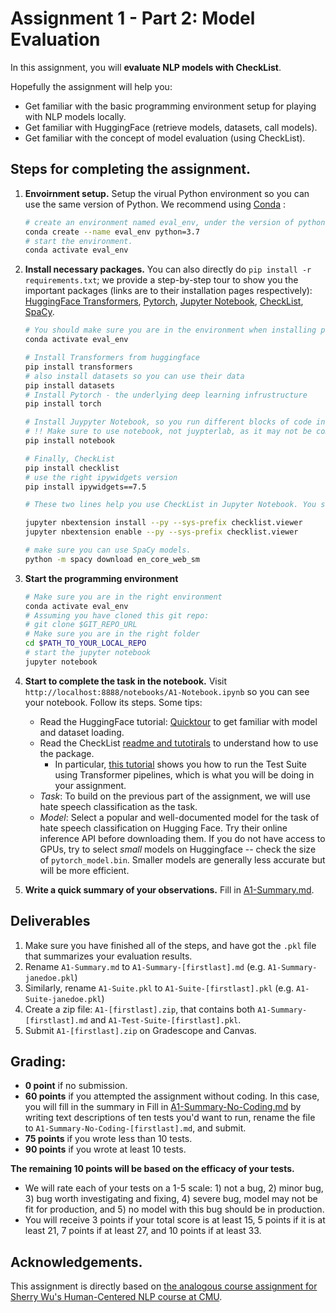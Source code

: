# Assignment 1 - Part 2: Model Evaluation

In this assignment, you will **evaluate NLP models with CheckList**.

Hopefully the assignment will help you:

- Get familiar with the basic programming environment setup for playing with NLP models locally.
- Get familiar with HuggingFace (retrieve models, datasets, call models).
- Get familiar with the concept of model evaluation (using CheckList).

## Steps for completing the assignment.

1. **Envoirnment setup.** Setup the virual Python environment so you can use the same version of Python. We recommend using [Conda](https://conda.io/projects/conda/en/latest/user-guide/getting-started.html#before-you-start) :

   ```sh
   # create an environment named eval_env, under the version of python 3.7
   conda create --name eval_env python=3.7
   # start the environment.
   conda activate eval_env
   ```

2. **Install necessary packages.** You can also directly do `pip install -r requirements.txt`; we provide a step-by-step tour to show you the important packages (links are to their installation pages respectively): [HuggingFace Transformers](https://github.com/huggingface/transformers/blob/main/README.md#installation), [Pytorch](https://pytorch.org/get-started/locally/#start-locally), [Jupyter Notebook](https://jupyter.org/install), [CheckList](https://github.com/marcotcr/checklist), [SpaCy](https://spacy.io/).

   ```sh
   # You should make sure you are in the environment when installing packages.
   conda activate eval_env

   # Install Transformers from huggingface
   pip install transformers
   # also install datasets so you can use their data
   pip install datasets
   # Install Pytorch - the underlying deep learning infrustructure
   pip install torch

   # Install Juypyter Notebook, so you run different blocks of code interactively.
   # !! Make sure to use notebook, not juypterlab, as it may not be compatible with CheckList.
   pip install notebook

   # Finally, CheckList
   pip install checklist
   # use the right ipywidgets version
   pip install ipywidgets==7.5

   # These two lines help you use CheckList in Jupyter Notebook. You should still run them if you did `pip install -r requirements.txt`.

   jupyter nbextension install --py --sys-prefix checklist.viewer
   jupyter nbextension enable --py --sys-prefix checklist.viewer

   # make sure you can use SpaCy models.
   python -m spacy download en_core_web_sm
   ```

3. **Start the programming environment**

   ```sh
   # Make sure you are in the right environment
   conda activate eval_env
   # Assuming you have cloned this git repo:
   # git clone $GIT_REPO_URL
   # Make sure you are in the right folder
   cd $PATH_TO_YOUR_LOCAL_REPO
   # start the jupyter notebook
   jupyter notebook
   ```

4. **Start to complete the task in the notebook.** Visit `http://localhost:8888/notebooks/A1-Notebook.ipynb` so you can see your notebook. Follow its steps. Some tips:

   - Read the HuggingFace tutorial: [Quicktour](https://github.com/huggingface/notebooks/blob/main/transformers_doc/en/quicktour.ipynb) to get familiar with model and dataset loading.
   - Read the CheckList [readme and tutotirals](https://github.com/marcotcr/checklist) to understand how to use the package.
      - In particular, [this tutorial](https://github.com/marcotcr/checklist/blob/master/notebooks/tutorials/4.%20The%20CheckList%20process.ipynb) shows you how to run the Test Suite using Transformer pipelines, which is what you will be doing in your assignment.
   - _Task_: To build on the previous part of the assignment, we will use hate speech classification as the task.
   - _Model_: Select a popular and well-documented model for the task of hate speech classification on Hugging Face. Try their online inference API before downloading them. If you do not have access to GPUs, try to select _small_ models on Huggingface -- check the size of `pytorch_model.bin`. Smaller models are generally less accurate but will be more efficient.

5. **Write a quick summary of your observations.** Fill in [A1-Summary.md](./A1-Summary.md).

## Deliverables

1. Make sure you have finished all of the steps, and have got the `.pkl` file that summarizes your evaluation results.
2. Rename `A1-Summary.md` to `A1-Summary-[firstlast].md` (e.g. `A1-Summary-janedoe.pkl`)
3. Similarly, rename `A1-Suite.pkl` to `A1-Suite-[firstlast].pkl` (e.g. `A1-Suite-janedoe.pkl`)
4. Create a zip file: `A1-[firstlast].zip`, that contains both `A1-Summary-[firstlast].md` and `A1-Test-Suite-[firstlast].pkl`.
5. Submit `A1-[firstlast].zip` on Gradescope and Canvas.

## Grading:

- **0 point** if no submission.
- **60 points** if you attempted the assignment without coding. In this case, you will fill in the summary in Fill in [A1-Summary-No-Coding.md](./A1-Summary-No-Coding.md) by writing text descriptions of ten tests you'd want to run, rename the file to `A1-Summary-No-Coding-[firstlast].md`, and submit.
- **75 points** if you wrote less than 10 tests.
- **90 points** if you wrote at least 10 tests.

**The remaining 10 points will be based on the efficacy of your tests.**

- We will rate each of your tests on a 1-5 scale: 1) not a bug, 2) minor bug, 3) bug worth investigating and fixing, 4) severe bug, model may not be fit for production, and 5) no model with this bug should be in production.
- You will receive 3 points if your total score is at least 15, 5 points if it is at least 21, 7 points if at least 27, and 10 points if at least 33.

## Acknowledgements.

This assignment is directly based on [the analogous course assignment for Sherry Wu's Human-Centered NLP course at CMU](https://www.cs.cmu.edu/~sherryw/courses/2023s-hcnlp.html). 
